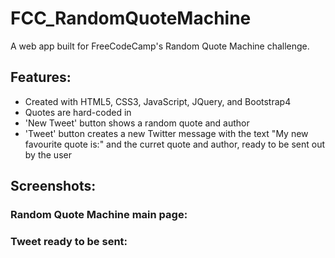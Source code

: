 # FCC_RandomQuoteMachine

A web app built for FreeCodeCamp's Random Quote Machine challenge.

## Features:

- Created with HTML5, CSS3, JavaScript, JQuery, and Bootstrap4
- Quotes are hard-coded in
- 'New Tweet' button shows a random quote and author
- 'Tweet' button creates a new Twitter message with the text "My new favourite quote is:" and the curret quote and author, ready to be sent out by the user


## Screenshots:

### Random Quote Machine main page:


### Tweet ready to be sent:
